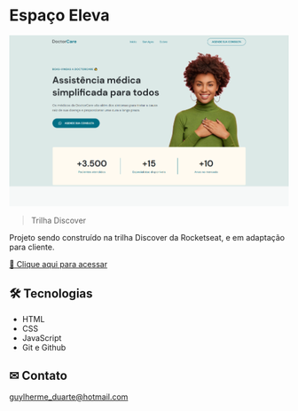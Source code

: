 # Espaço Eleva

![preview](./.github/preview.png)

> Trilha Discover

Projeto sendo construído na trilha Discover da Rocketseat, e em adaptação para cliente.

[🔗 Clique aqui para acessar](https://guylhermed.github.io/site-espaco-eleva/)

## 🛠 Tecnologias

- HTML
- CSS
- JavaScript
- Git e Github

## ✉ Contato

guylherme_duarte@hotmail.com
